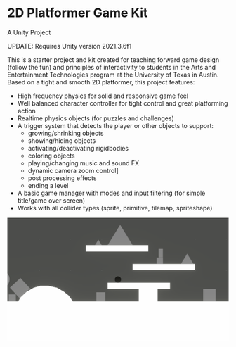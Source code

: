 # 2D Platformer Game Kit
A Unity Project

UPDATE: Requires Unity version 2021.3.6f1

This is a starter project and kit created for teaching forward game design (follow the fun) and principles of interactivity to students in the Arts and Entertainment Technologies program at the University of Texas in Austin. Based on a tight and smooth 2D platformer, this project features:
- High frequency physics for solid and responsive game feel
- Well balanced character controller for tight control and great platforming action
- Realtime physics objects (for puzzles and challenges)
- A trigger system that detects the player or other objects to support:
  - growing/shrinking objects
  - showing/hiding objects
  - activating/deactivating rigidbodies
  - coloring objects
  - playing/changing music and sound FX
  - dynamic camera zoom control]
  - post processing effects
  - ending a level
- A basic game manager with modes and input filtering (for simple title/game over screen)
- Works with all collider types (sprite, primitive, tilemap, spriteshape)

![Alt text](Images/Screenshot.png?raw=true "Screenshot")
